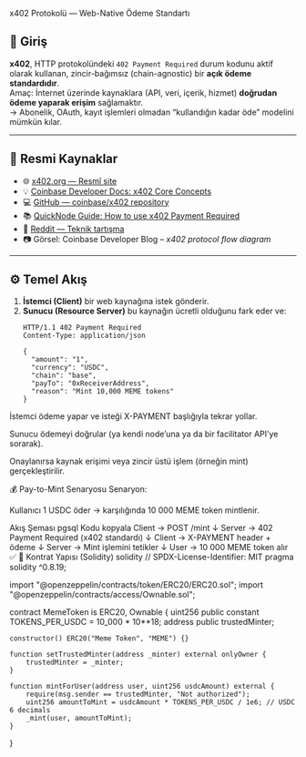  x402 Protokolü — Web-Native Ödeme Standartı

## 🎯 Giriş
**x402**, HTTP protokolündeki `402 Payment Required` durum kodunu aktif olarak kullanan, zincir-bağımsız (chain-agnostic) bir **açık ödeme standardıdır**.  
Amaç: İnternet üzerinde kaynaklara (API, veri, içerik, hizmet) **doğrudan ödeme yaparak erişim** sağlamaktır.  
→ Abonelik, OAuth, kayıt işlemleri olmadan “kullandığın kadar öde” modelini mümkün kılar.

---

## 🔗 Resmi Kaynaklar
- 🌐 [x402.org — Resmî site](https://www.x402.org)
- 💡 [Coinbase Developer Docs: x402 Core Concepts](https://docs.cdp.coinbase.com/x402/core-concepts/http-402)
- 💻 [GitHub — coinbase/x402 repository](https://github.com/coinbase/x402)
- 📚 [QuickNode Guide: How to use x402 Payment Required](https://www.quicknode.com/guides/infrastructure/how-to-use-x402-payment-required)
- 🧵 [Reddit — Teknik tartışma](https://www.reddit.com/r/CryptoTechnology/comments/1leki7h/x402_an_open_standard_for_internetnative_payments/)
- 📷 Görsel: Coinbase Developer Blog – *x402 protocol flow diagram*

---

## ⚙️ Temel Akış

1. **İstemci (Client)** bir web kaynağına istek gönderir.
2. **Sunucu (Resource Server)** bu kaynağın ücretli olduğunu fark eder ve:
   ```http
   HTTP/1.1 402 Payment Required
   Content-Type: application/json

   {
     "amount": "1",
     "currency": "USDC",
     "chain": "base",
     "payTo": "0xReceiverAddress",
     "reason": "Mint 10,000 MEME tokens"
   }
İstemci ödeme yapar ve isteği X-PAYMENT başlığıyla tekrar yollar.

Sunucu ödemeyi doğrular (ya kendi node’una ya da bir facilitator API’ye sorarak).

Onaylanırsa kaynak erişimi veya zincir üstü işlem (örneğin mint) gerçekleştirilir.

💰 Pay-to-Mint Senaryosu
Senaryon:

Kullanıcı 1 USDC öder → karşılığında 10 000 MEME token mintlenir.

Akış Şeması
pgsql
Kodu kopyala
Client → POST /mint
         ↓
Server → 402 Payment Required (x402 standardı)
         ↓
Client → X-PAYMENT header + ödeme
         ↓
Server → Mint işlemini tetikler
         ↓
User → 10 000 MEME token alır ✅
🧱 Kontrat Yapısı (Solidity)
solidity
// SPDX-License-Identifier: MIT
pragma solidity ^0.8.19;

import "@openzeppelin/contracts/token/ERC20/ERC20.sol";
import "@openzeppelin/contracts/access/Ownable.sol";

contract MemeToken is ERC20, Ownable {
    uint256 public constant TOKENS_PER_USDC = 10_000 * 10**18;
    address public trustedMinter;

    constructor() ERC20("Meme Token", "MEME") {}

    function setTrustedMinter(address _minter) external onlyOwner {
        trustedMinter = _minter;
    }

    function mintForUser(address user, uint256 usdcAmount) external {
        require(msg.sender == trustedMinter, "Not authorized");
        uint256 amountToMint = usdcAmount * TOKENS_PER_USDC / 1e6; // USDC 6 decimals
        _mint(user, amountToMint);
    }
}
